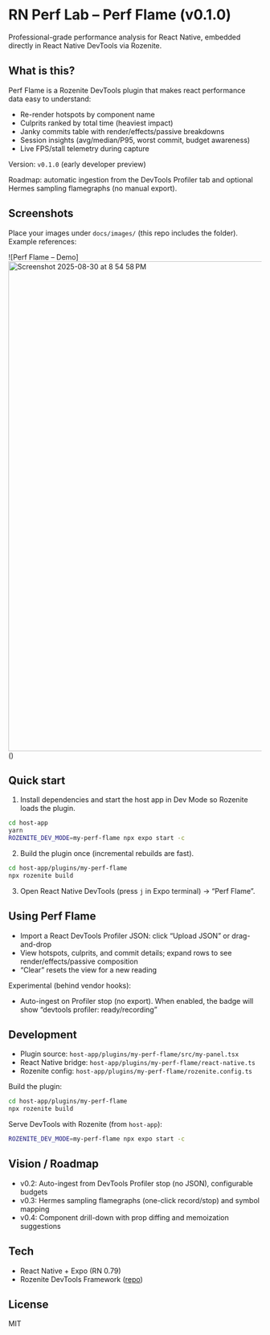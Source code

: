 # RN Perf Lab – Perf Flame (v0.1.0)

Professional-grade performance analysis for React Native, embedded directly in React Native DevTools via Rozenite.

## What is this?

Perf Flame is a Rozenite DevTools plugin that makes react performance data easy to understand:

- Re-render hotspots by component name
- Culprits ranked by total time (heaviest impact)
- Janky commits table with render/effects/passive breakdowns
- Session insights (avg/median/P95, worst commit, budget awareness)
- Live FPS/stall telemetry during capture

Version: `v0.1.0` (early developer preview)

Roadmap: automatic ingestion from the DevTools Profiler tab and optional Hermes sampling flamegraphs (no manual export).

## Screenshots

Place your images under `docs/images/` (this repo includes the folder). Example references:

![Perf Flame – Demo]<img width="1911" height="975" alt="Screenshot 2025-08-30 at 8 54 58 PM" src="https://github.com/user-attachments/assets/85c802c4-7c6b-4620-a265-a9ed97f73821" />
()

## Quick start

1) Install dependencies and start the host app in Dev Mode so Rozenite loads the plugin.

```bash
cd host-app
yarn
ROZENITE_DEV_MODE=my-perf-flame npx expo start -c
```

2) Build the plugin once (incremental rebuilds are fast).

```bash
cd host-app/plugins/my-perf-flame
npx rozenite build
```

3) Open React Native DevTools (press `j` in Expo terminal) → “Perf Flame”.

## Using Perf Flame

- Import a React DevTools Profiler JSON: click “Upload JSON” or drag-and-drop
- View hotspots, culprits, and commit details; expand rows to see render/effects/passive composition
- “Clear” resets the view for a new reading

Experimental (behind vendor hooks):
- Auto-ingest on Profiler stop (no export). When enabled, the badge will show “devtools profiler: ready/recording”

## Development

- Plugin source: `host-app/plugins/my-perf-flame/src/my-panel.tsx`
- React Native bridge: `host-app/plugins/my-perf-flame/react-native.ts`
- Rozenite config: `host-app/plugins/my-perf-flame/rozenite.config.ts`

Build the plugin:

```bash
cd host-app/plugins/my-perf-flame
npx rozenite build
```

Serve DevTools with Rozenite (from `host-app`):

```bash
ROZENITE_DEV_MODE=my-perf-flame npx expo start -c
```

## Vision / Roadmap

- v0.2: Auto-ingest from DevTools Profiler stop (no JSON), configurable budgets
- v0.3: Hermes sampling flamegraphs (one-click record/stop) and symbol mapping
- v0.4: Component drill-down with prop diffing and memoization suggestions

## Tech

- React Native + Expo (RN 0.79)
- Rozenite DevTools Framework ([repo](https://github.com/callstackincubator/rozenite))

## License

MIT


